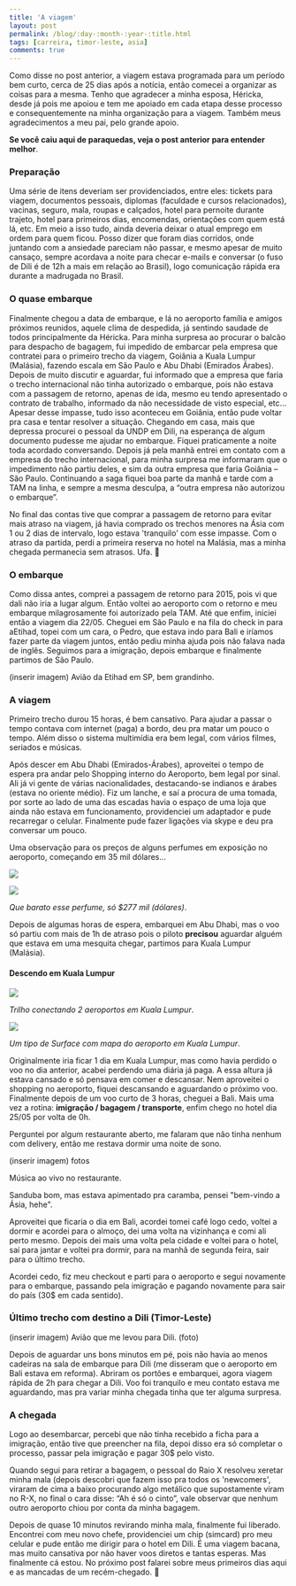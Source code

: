 ```yaml
---
title: 'A viagem'
layout: post
permalink: /blog/:day-:month-:year-:title.html
tags: [carreira, timor-leste, asia]
comments: true
---
```


Como disse no post anterior, a viagem estava programada para um período bem curto, cerca de 25 dias após a notícia, então comecei a organizar as coisas para a mesma. Tenho que agradecer a minha esposa, Héricka, desde já pois me apoiou e tem me apoiado em cada etapa desse processo e consequentemente na minha organização para a viagem. Também meus agradecimentos a meu pai, pelo grande apoio.

**Se você caiu aqui de paraquedas, veja o post anterior para entender melhor**.

### Preparação

Uma série de itens deveriam ser providenciados, entre eles: tickets para viagem, documentos pessoais, diplomas (faculdade e cursos relacionados), vacinas, seguro, mala, roupas e calçados, hotel para pernoite durante trajeto, hotel para primeiros dias, encomendas, orientações com quem está lá, etc. Em meio a isso tudo, ainda deveria deixar o atual emprego em ordem para quem ficou. Posso dizer que foram dias corridos, onde juntando com a ansiedade pareciam não passar, e mesmo apesar de muito cansaço, sempre acordava a noite para checar e-mails e conversar (o fuso de Dili é de 12h a mais em relação ao Brasil), logo comunicação rápida era durante a madrugada no Brasil.
 
### O quase embarque

Finalmente chegou a data de embarque, e lá no aeroporto família e amigos próximos reunidos, aquele clima de despedida, já sentindo saudade de todos principalmente da Héricka. Para minha surpresa ao procurar o balcão para despacho de bagagem, fui impedido de embarcar pela empresa que contratei para o primeiro trecho da viagem, Goiânia a Kuala Lumpur (Malásia), fazendo escala em São Paulo e Abu Dhabi (Emirados Árabes).
Depois de muito discutir e aguardar, fui informado que a empresa que faria o trecho internacional não tinha autorizado o embarque, pois não estava com a passagem de retorno, apenas de ida, mesmo eu tendo apresentado o contrato de trabalho, informado da não necessidade de visto especial, etc… Apesar desse impasse, tudo isso aconteceu em Goiânia, então pude voltar pra casa e tentar resolver a situação.
Chegando em casa, mais que depressa procurei o pessoal da UNDP em Dili, na esperança de algum documento pudesse me ajudar no embarque. Fiquei praticamente a noite toda acordado conversando. Depois já pela manhã entrei em contato com a empresa do trecho internacional, para minha surpresa me informaram que o impedimento não partiu deles, e sim da outra empresa que faria Goiânia – São Paulo. Continuando a saga fiquei boa parte da manhã e tarde com a TAM na linha, e sempre a mesma desculpa, a “outra empresa não autorizou o embarque”.

No final das contas tive que comprar a passagem de retorno para evitar mais atraso na viagem, já havia comprado os trechos menores na Ásia com 1 ou 2 dias de intervalo, logo estava 'tranquilo' com esse impasse. Com o atraso da partida, perdi a primeira reserva no hotel na Malásia, mas a minha chegada permanecia sem atrasos. Ufa. 🙂

### O embarque

Como dissa antes, comprei a passagem de retorno para 2015, pois vi que dali não iria a lugar algum. Então voltei ao aeroporto com o retorno e meu embarque milagrosamente foi autorizado pela TAM. Até que enfim, iniciei então a viagem dia 22/05. Cheguei em São Paulo e na fila do check in para aEtihad, topei com um cara, o Pedro, que estava indo para Bali e iríamos fazer parte da viagem juntos, então pediu minha ajuda pois não falava nada de inglês. Seguimos para a imigração, depois embarque e finalmente partimos de São Paulo.

(inserir imagem) Avião da Etihad em SP, bem grandinho.

### A viagem

Primeiro trecho durou 15 horas, é bem cansativo. Para ajudar a passar o tempo contava com internet (paga) a bordo, deu pra matar um pouco o tempo. Além disso o sistema multimídia era bem legal, com vários filmes, seriados e músicas.

Após descer em Abu Dhabi (Emirados-Árabes), aproveitei o tempo de espera pra andar pelo Shopping interno do Aeroporto, bem legal por sinal. Ali já vi gente de várias nacionalidades, destacando-se indianos e árabes (estava no oriente médio). Fiz um lanche, e saí a procura de uma tomada, por sorte ao lado de uma das escadas havia o espaço de uma loja que ainda não estava em funcionamento, providenciei um adaptador e pude recarregar o celular. Finalmente pude fazer ligações via skype e deu pra conversar um pouco.

Uma observação para os preços de alguns perfumes em exposição no aeroporto, começando em 35 mil dólares...

<a href='https://photos.google.com/share/AF1QipMo0b82OydAeSJpd-rwfJFmVB6JRZvbMGyhxUyM8rCuKj5z1x9NvLpMQ1fDwx6lbw?key=YVhrZGFObEhKYlVYU1ZnMDNybWZ5dHIxRVpOQlRR&source=ctrlq.org'><img src='https://lh3.googleusercontent.com/7bOMjg4EMZzldf5DnLeFYyd06VBSev7LXlfPI5Zoj4av7HJBtlGy6R0IOU-qUVwi2nhWEF5MCaNQpBaszZ2bq7YlKVzb8BxmzTOBuKOvZ3b5qbGGF6JrwlJbFuGyrTD4CZqQGQg' /></a>

<a href='https://photos.google.com/share/AF1QipMbpo4HVeelYW_DVbtRGHfbp6UHjz2MuHxzuG5JpWr_uljLIBq2KPrlYz3LDnMWkw?key=RUJHczFCdlJuRTNlTkZFeEJyTkhZUkdQOTdGdjBn&source=ctrlq.org'><img src='https://lh3.googleusercontent.com/6qhL0Wel3wCkteuKq1yJeRZ_YpMYpLlTAazDGzFl3_MM1fwFTELxkrSyKJavQNWTKFQEX-oA92o0knmU-RWLqvjfn_xWb7hxFezu7JCXrjD_K25jpVDKt6W4vdIYJY7tSZzRanI' /></a>

*Que barato esse perfume, só $277 mil (dólares)*.

Depois de algumas horas de espera, embarquei em Abu Dhabi, mas o voo só partiu com mais de 1h de atraso pois o piloto **precisou** aguardar alguém que estava em uma mesquita chegar, partimos para Kuala Lumpur (Malásia).

#### Descendo em Kuala Lumpur

<a href='https://photos.google.com/share/AF1QipPpy2Se3yTXpYNboBShD8MPYGEDfMO9eNoOYhBOXLUg08U4Hbh_WxAiiZL-VXOimg?key=UU5QRjF1NGY0S2ZYY1ZzTm5mbFlhUW1oZURWRjJR&source=ctrlq.org'><img src='https://lh3.googleusercontent.com/aqPtEjJKYeMf867uV3sy-KMO_0-uHxvRdbd9gUoKj4B8scdZbDeEw1L12YEd3i25q33VuTNY_dp-D8CZscE_jVTicUXlElY5wwgEhx2EGCVkbZTWHAzAMK6Q4u6jI5XM2PYDH1M' /></a>

*Trilho conectando 2 aeroportos em Kuala Lumpur*.


<a href='https://photos.google.com/share/AF1QipMIUUHzPxzYi2nnm4xRDxYcOhctGYjSiIq6WmfMpnlhXbqChrvY9ZpxzP1aztfRTA?key=Qm52WWtpR1VHWkhYX3Rtb3BjNXY5Y08wajBBRHlB&source=ctrlq.org'><img src='https://lh3.googleusercontent.com/w2HqyC40r04WjaIqq4Jo_oDY8iBsSGwuhj2WoJqm8_F7E74BHfTPxeoArvtP5z4S-HGlJZBlXVlBZgmL5mXoPEHKm14pGJstetGZlDf0NJmovhYB9CgFgWBd81HBWQBlpMPAyLs' /></a>

*Um tipo de Surface com mapa do aeroporto em Kuala Lumpur*.

Originalmente iria ficar 1 dia em Kuala Lumpur, mas como havia perdido o voo no dia anterior, acabei perdendo uma diária já paga. A essa altura já estava cansado e só pensava em comer e descansar. Nem aproveitei o shopping no aeroporto, fiquei descansando e aguardando o próximo voo. Finalmente depois de um voo curto de 3 horas, cheguei a Bali. Mais uma vez a rotina: **imigração / bagagem / transporte**, enfim chego no hotel dia 25/05 por volta de 0h. 

Perguntei por algum restaurante aberto, me falaram que não tinha nenhum com delivery, então me restava dormir uma noite de sono.

(inserir imagem) fotos

Música ao vivo no restaurante.

Sanduba bom, mas estava apimentado pra caramba, pensei "bem-vindo a Ásia, hehe".

Aproveitei que ficaria o dia em Bali, acordei tomei café logo cedo, voltei a dormir e acordei para o almoço, dei uma volta na vizinhança e comi ali perto mesmo. Depois dei mais uma volta pela cidade e voltei para o hotel, saí para jantar e voltei pra dormir, para na manhã de segunda feira, sair para o último trecho. 

Acordei cedo, fiz meu checkout e parti para o aeroporto e segui novamente para o embarque, passando pela imigração e pagando novamente para sair do país (30$ em cada sentido).

### Último trecho com destino a Dili (Timor-Leste)

(inserir imagem)  Avião que me levou para Dili. (foto)

Depois de aguardar uns bons minutos em pé, pois não havia ao menos cadeiras na sala de embarque para Dili (me disseram que o aeroporto em Bali estava em reforma). Abriram os portões e embarquei, agora viagem rápida de 2h para chegar a Dili. Voo foi tranquilo e meu contato estava me aguardando, mas pra variar minha chegada tinha que ter alguma surpresa.

### A chegada

Logo ao desembarcar, percebi que não tinha recebido a ficha para a imigração, então tive que preencher na fila, depoi disso era só completar o processo, passar pela imigração e pagar 30$ pelo visto. 

Quando segui para retirar a bagagem, o pessoal do Raio X resolveu xeretar minha mala (depois descobri que fazem isso pra todos os 'newcomers', viraram de cima a baixo procurando algo metálico que supostamente viram no R-X, no final o cara disse: “Ah é só o cinto”, vale observar que nenhum outro aeroporto chiou por conta da minha bagagem.

Depois de quase 10 minutos revirando minha mala, finalmente fui liberado. 
Encontrei com meu novo chefe, providenciei um chip (simcard) pro meu celular e pude então me dirigir para o hotel em Dili. É uma viagem bacana, mas muito cansativa por não haver voos diretos e tantas esperas. Mas finalmente cá estou. No próximo post falarei sobre meus primeiros dias aqui e as mancadas de um recém-chegado. 🙂